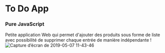 # To Do App
### Pure JavaScript
Petite application Web qui permet d'ajouter des produits sous forme de liste avec possibilité de supprimer chaque entrée de manière indépendante !
![Capture d’écran de 2019-05-07 11-43-46](https://user-images.githubusercontent.com/42122563/57290750-5c879f80-70be-11e9-9253-48ac0889bff4.jpg)
